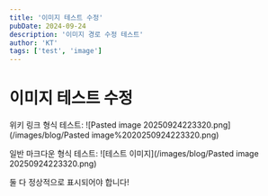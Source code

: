 ```yaml
---
title: '이미지 테스트 수정'
pubDate: 2024-09-24
description: '이미지 경로 수정 테스트'
author: 'KT'
tags: ['test', 'image']
---
```


# 이미지 테스트 수정

위키 링크 형식 테스트:
![Pasted image 20250924223320.png](/images/blog/Pasted image%2020250924223320.png)

일반 마크다운 형식 테스트:
![테스트 이미지](/images/blog/Pasted image 20250924223320.png)

둘 다 정상적으로 표시되어야 합니다!